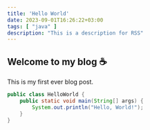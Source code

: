 ```yaml
---
title: 'Hello World'
date: 2023-09-01T16:26:22+03:00
tags: [ "java" ]
description: "This is a description for RSS"
---
```


## Welcome to my blog ☕️

This is my first ever blog post.

```java
public class HelloWorld {
    public static void main(String[] args) {
        System.out.println("Hello, World!");
    }
}
```
